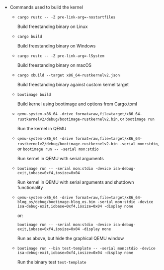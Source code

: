 - Commands used to build the kernel
  - `cargo rustc -- -Z pre-link-arg=-nostartfiles`

    Build freestanding binary on Linux

  - `cargo build`

    Build freestanding binary on Windows

  - `cargo rustc -- -Z pre-link-arg=-lSystem`

    Build freestanding binary on macOS

  - `cargo xbuild --target x86_64-rustkernelv2.json`

    Build freestanding binary against custom kernel target

  - `bootimage build`

    Build kernel using bootimage and options from Cargo.toml

  - `qemu-system-x86_64 -drive format=raw,file=target/x86_64-rustkernelv2/debug/bootimage-rustkernelv2.bin`, or `bootimage run`

    Run the kernel in QEMU

  - `qemu-system-x86_64 -drive format=raw,file=target/x86_64-rustkernelv2/debug/bootimage-rustkernelv2.bin -serial mon:stdio`, or `bootimage run -- -serial mon:stdio`

    Run kernel in QEMU with serial arguments

  - `bootimage run -- -serial mon:stdio -device isa-debug-exit,iobase=0xf4,iosize=0x04`

    Run kernel in QEMU with serial arguments and shutdown functionality

  - `qemu-system-x86_64 -drive format=raw,file=target/x86_64-blog_os/debug/bootimage-blog_os.bin -serial mon:stdio -device isa-debug-exit,iobase=0xf4,iosize=0x04 -display none`

    or:

    `bootimage run -- -serial mon:stdio -device isa-debug-exit,iobase=0xf4,iosize=0x04 -display none`

    Run as above, but hide the graphical QEMU window

  - `bootimage run --bin test-template -- -serial mon:stdio -device isa-debug-exit,iobase=0xf4,iosize=0x04 -display none`

    Run the binary test `test-template`
